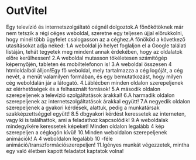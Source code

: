 # OutVitel
Egy televízió és internetszolgáltató cégnél dolgoztok.A főnökötöknek már nem tetszik a régi céges weboldal, szeretne egy teljesen újjal előrukkolni, hogy minél több ügyfelet csalogasson az a céghez.A főnököd a következő utasításokat adja neked:
1.A weboldal jó helyet foglaljon el a Google találati listáján, tehát tegyetek meg mindent annak érdekében, hogy az oldalatok előre kerülhessen!
2.A weboldal mutasson tökéletesen számítógép képernyőjén, tableten és mobiltelefonon is!
3.A weboldal összesen 4 htmloldalból álljon!Egy fő weboldal, mely tartalmazza a cég logóját, a cég nevét, a menüt valamilyen formában, és egy bemutatkozást, hogy milyen cég weboldalán jár a látogató.
4.Láblécben minden oldalon szerepeljenek az elérhetőségek és a felhasznált források!
5.A második oldalon szerepeljenek a televízió szolgáltatások árakkal!
6.A harmadik oldalon szerepeljenek az internetszolgáltatások árakkal együtt!
7.A negyedik oldalon szerepeljenek a gyakori kérdések, alattuk, pedig a munkatársak szakképzettséggel együtt!
8.5 dbgyakori kérdést keressetek az interneten, vagy ki is találhattok, ami a feladathoz kapcsolódik!
9.A weboldalak mindegyikére keressetek képeket! Minden oldalon legalább 4 kép szerepeljen a céglogón kívül!
10.Minden weboldalon szerepeljenek animációk! A 4 weboldalon legalább 10 -féle animáció/transzformációszerepeljen!
11.Igényes munkát végezzetek, mintha egy való életben kapott feladatot kaptatok volna!
